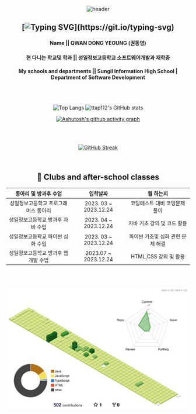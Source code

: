 <div align="center">

![header](https://capsule-render.vercel.app/api?type=waving&color=gradient&height=120&animation=fadeIn&section=footer&text=🚗🚘🚛&fontAlign=70)


 ## [![Typing SVG](https://readme-typing-svg.demolab.com?font=Workbench&duration=3000&pause=200&center=true&random=false&width=435&lines=Hello+Everyone.;This+is+My+profile.)](https://git.io/typing-svg)
 <h4>Name || QWAN DONG YEOUNG (권동영)</h4>
 <h4> 현 다니는 학교및 학과 || 성일정보고등학교 소프트웨어개발과 재학중</h4>
 <h4> My schools and departments || Sungil Information High School | Department of Software Development<h4>

<br/> 

##

![Top Langs](https://github-readme-stats.vercel.app/api/top-langs/?username=ttap112&layout=compact)
![ttap112's GitHub stats](https://github-readme-stats.vercel.app/api?username=ttap112&show_icons=true&theme=calm_pink)

[![Ashutosh's github activity graph](https://github-readme-activity-graph.vercel.app/graph?username=ttap112&theme=tokyo-night)](https://github.com/ashutosh00710/github-readme-activity-graph)

<br/>

##

[![GitHub Streak](https://streak-stats.demolab.com?user=ttap112&theme=cobalt&hide_border=true)](https://git.io/streak-stats)

<br/>
 
## 📃  Clubs and after-school classes

| 동아리 및 방과후 수업 | 입학날짜 | 뭘 하는지 |
|:--------:|:--------:|:--------:|
| 성일정보고등학교 프로그래머스 동아리 | 2023. 03 ~ 2023.12.24 | 코딩테스트 대비 코딩문제 풀이  |
| 성일정보고등학교 방과후 자바 수업 | 2023. 04 ~ 2023.12.24 | 자바 기초 강의 및 코드 활용  |
| 성일정보고등학교 파이썬 심화 수업 | 2023. 03 ~ 2023.12.24 | 파이썬 기초및 심화 관련 문제 해결  |
| 성일정보고등학교 방과후 웹 개발 수업 | 2023.07 ~ 2023.12.24 | HTML,CSS 강의 및 활용|

<br/>

##

![](./profile-3d-contrib/profile-green-animate.svg)
</div>

